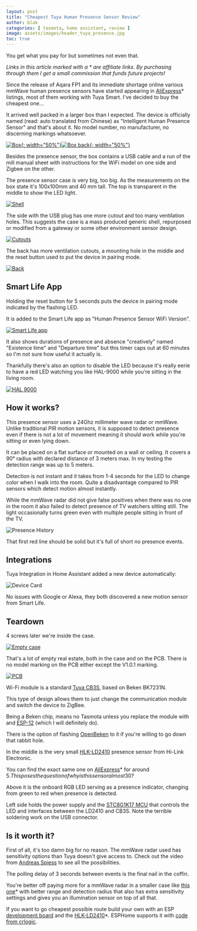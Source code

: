 ```yaml
---
layout: post
title: "Cheapest Tuya Human Presence Sensor Review"
author: blak
categories: [ tasmota, home assistant, review ]
image: assets/images/header_tuya_presence.jpg
toc: true
---
```


You get what you pay for but sometimes not even that.

_Links in this article marked with a * are affiliate links. By purchasing through them I get a small commission that funds future projects!_

Since the release of Aqara FP1 and its immediate shortage online various mmWave human presence sensors have started appearing in [AliExpress](https://best.aliexpress.com/?lan=en&aff_fcid=9872e151f8664fad9910fe05d1ed73e4-1662142118003-01336-_DC4TnYr&tt=CPS_NORMAL&aff_fsk=_DC4TnYr&aff_platform=portals-tool&sk=_DC4TnYr&aff_trace_key=9872e151f8664fad9910fe05d1ed73e4-1662142118003-01336-_DC4TnYr&terminal_id=3f8c776975fd455ba956809c02d71a91)* listings, most of them working with Tuya Smart. I've decided to buy the cheapest one...

It arrived well packed in a larger box than I expected. The device is officially named (read: auto translated from Chinese) as "Intelligent Human Presence Sensor" and that's about it. No model number, no manufacturer, no discerning markings whatsoever.

[![Box](/assets/images/tuya_presence/box.jpg){: width="50%"}](/assets/images/tuya_presence/box.jpg)[![Box back](/assets/images/tuya_presence/box_back.jpg){: width="50%"}](/assets/images/tuya_presence/box_back.jpg)

Besides the presence sensor, the box contains a USB cable and a run of the mill manual sheet with instructions for the WiFi model on one side and Zigbee on the other.

The presence sensor case is very big, too big. As the measurements on the box state it's 100x100mm and 40 mm tall. The top is transparent in the middle to show the LED light.

[![Shell](/assets/images/tuya_presence/shell.jpg)](/assets/images/tuya_presence/shell.jpg)

The side with the USB plug has one more cutout and too many ventilation holes. This suggests the case is a mass produced generic shell, repurposed or modified from a gateway or some other environment sensor design.

[![Cutouts](/assets/images/tuya_presence/cutouts.jpg)](/assets/images/tuya_presence/cutouts.jpg)

The back has more ventilation cutouts, a mounting hole in the middle and the reset button used to put the device in pairing mode.

[![Back](/assets/images/tuya_presence/back.jpg)](/assets/images/tuya_presence/back.jpg)

## Smart Life App

Holding the reset button for 5 seconds puts the device in pairing mode indicated by the flashing LED.

It is added to the Smart Life app as "Human Presence Sensor WiFi Version".

[![Smart Life app](/assets/images/tuya_presence/app.jpg)](/assets/images/tuya_presence/app.jpg)

It also shows durations of presence and absence "creatively" named "Existence time" and "Departure time" but this timer caps out at 60 minutes so I'm not sure how useful it actually is.

Thankfully there's also an option to disable the LED because it's really eerie to have a red LED watching you like HAL-9000 while you're sitting in the living room.

[![HAL 9000](/assets/images/tuya_presence/hal9000.jpg)](/assets/images/tuya_presence/hal9000.jpg)

## How it works?

This presence sensor uses a 24Ghz millimeter wave radar or mmWave. Unlike traditional PIR motion sensors, it is supposed to detect presence even if there is not a lot of movement meaning it should work while you're sitting or even lying down.

It can be placed on a flat surface or mounted on a wall or ceiling. It covers a 90° radius with declared distance of 3 meters max. In my testing the detection range was up to 5 meters.

Detection is not instant and it takes from 1-4 seconds for the LED to change color when I walk into the room. Quite a disadvantage compared to PIR sensors which detect motion almost instantly.

While the mmWave radar did not give false positives when there was no one in the room it also failed to detect presence of TV watchers sitting still. The light occasionally turns green even with multiple people sitting in front of the TV.

![Presence History](/assets/images/tuya_presence/presence_history.jpg)

That first red line should be solid but it's full of short no presence events. 

## Integrations

Tuya Integration in Home Assistant added a new device automatically:

![Device Card](/assets/images/tuya_presence/ha_device_card.jpg)

No issues with Google or Alexa, they both discovered a new motion sensor from Smart Life.

## Teardown

4 screws later we're inside the case.

[![Empty case](/assets/images/tuya_presence/empty_case.jpg)](/assets/images/tuya_presence/empty_case.jpg)

That's a lot of empty real estate, both in the case and on the PCB. There is no model marking on the PCB either except the V1.0.1 marking.

[![PCB](/assets/images/tuya_presence/pcb.jpg)](/assets/images/tuya_presence/pcb.jpg)

Wi-Fi module is a standard [Tuya CB3S](https://developer.tuya.com/en/docs/iot/cb3s?id=Kai94mec0s076), based on Beken BK7231N.

This type of design allows them to just change the communication module and switch the device to ZigBee.

Being a Beken chip, means no Tasmota unless you replace the module with and [ESP-12](https://templates.blakadder.com/ESP-12) (which I will definitely do).

There is the option of flashing [OpenBeken](https://github.com/openshwprojects/OpenBK7231T_App) to it if you're willing to go down that rabbit hole.

In the middle is the very small [HLK-LD2410](https://github.com/ESPresense/ESPresense/files/9189632/HLK-LD2410.user.manual.V1.02.pdf) presence sensor from Hi-Link Electronic.

You can find the exact same one on [AliExpress](https://s.click.aliexpress.com/e/_DB0VZ7V)* for around 5$. This poses the question of why is this sensor almost 30$?

Above it is the onboard RGB LED serving as a presence indicator, changing from green to red when presence is detected.

Left side holds the power supply and the [STC8G1K17 MCU](http://www.stcmicro.com/stc/stc8g1k08.html) that controls the LED and interfaces between the LD2410 and CB3S. Note the terrible soldering work on the USB connector.

## Is it worth it?

First of all, it's too damn big for no reason. The mmWave radar used has sensitivity options than Tuya doesn't give access to. Check out the video from [Andreas Spiess](https://youtu.be/dAzHXpP3FcI) to see all the possibilities.

The polling delay of 3 seconds between events is the final nail in the coffin.

You're better off paying more for a mmWave radar in a smaller case like [this one](https://s.click.aliexpress.com/e/_DDtdmKR)* with better range and detection radius that also has extra sensitivity settings and gives you an illumination sensor on top of all that.

If you want to go cheapest possible route build your own with an ESP [development board](https://templates.blakadder.com/diy#development_board) and the [HLK-LD2410](https://s.click.aliexpress.com/e/_DB0VZ7V)*. ESPHome supports it with [code from crlogic](https://community.home-assistant.io/t/mmwave-wars-one-sensor-module-to-rule-them-all/453260/2).
